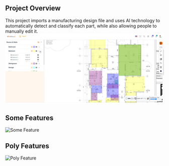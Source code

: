 
## Project Overview

This project imports a manufacturing design file and uses AI technology to automatically detect and classify each part, while also allowing people to manually edit it.
![AIDetect](./preview/AIdetect.png)
## Some Features
![Some Feature](./preview/someFeature.gif)
## Poly Features
![Poly Feature](./preview/polyFeature.gif)




